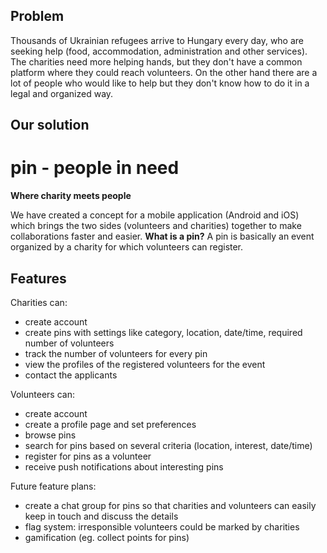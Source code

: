 ## Problem

Thousands of Ukrainian refugees arrive to Hungary every day, who are seeking help (food, accommodation, administration and other services). 
The charities need more helping hands, but they don't have a common platform where they could reach volunteers. 
On the other hand there are a lot of people who would like to help but they don't know how to do it in a legal and organized way. 

## Our solution

# pin - people in need

**Where charity meets people**

We have created a concept for a mobile application (Android and iOS) which brings the two sides (volunteers and charities) together to make collaborations faster and easier.
**What is a pin?** A pin is basically an event organized by a charity for which volunteers can register. 

## Features

Charities can:
- create account
- create pins with settings like category, location, date/time,  required number of volunteers
- track the number of volunteers for every pin
- view the profiles of the registered volunteers for the event
- contact the applicants

Volunteers can:
- create account
- create a profile page and set preferences
- browse pins
- search for pins based on several criteria (location, interest, date/time)
- register for pins as a volunteer
- receive push notifications about interesting pins

Future feature plans: 
- create a chat group for pins so that charities and volunteers can easily keep in touch and discuss the details
- flag system: irresponsible volunteers could be marked by charities
- gamification (eg. collect points for pins)

